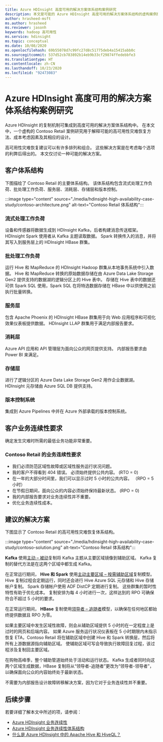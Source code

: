 ```yaml
---
title: Azure HDInsight 高度可用的解决方案体系结构案例研究
description: 本文是可能的 Azure HDInsight 高度可用的解决方案体系结构的虚构案例研究。
author: hrasheed-msft
ms.author: hrasheed
ms.reviewer: jasonh
keywords: hadoop 高可用性
ms.service: hdinsight
ms.topic: conceptual
ms.date: 10/08/2020
ms.openlocfilehash: 69b55078d7c99fc27d8c51775deb4a15415abb0c
ms.sourcegitcommit: 537d52cb783892b14eb9b33cf29874ffedebbfe3
ms.translationtype: HT
ms.contentlocale: zh-CN
ms.lasthandoff: 10/23/2020
ms.locfileid: "92473083"
---
```

# <a name="azure-hdinsight-highly-available-solution-architecture-case-study"></a>Azure HDInsight 高度可用的解决方案体系结构案例研究

Azure HDInsight 的复制机制可集成到高度可用的解决方案体系结构中。 在本文中，一个虚构的 Contoso Retail 案例研究用于解释可能的高可用性灾难恢复方法、成本考虑因素及其相应的设计。

高可用性灾难恢复建议可以有许多排列和组合。 这些解决方案是在考虑每个选项的利弊后得出的。 本文仅讨论一种可能的解决方案。

## <a name="customer-architecture"></a>客户体系结构

下图描绘了 Contoso Retail 的主要体系结构。 该体系结构包含流式处理工作负荷、批处理工作负荷、服务层、消耗层、存储层和版本控制。

:::image type="content" source="./media/hdinsight-high-availability-case-study/contoso-architecture.png" alt-text="Contoso Retail 体系结构":::

### <a name="streaming-workload"></a>流式处理工作负荷

设备和传感器将数据生成到 HDInsight Kafka，后者构建消息传送框架。 HDInsight Spark 使用者从 Kafka 主题读取数据。 Spark 转换传入的消息，并将其写入到服务层上的 HDInsight HBase 群集。

### <a name="batch-workload"></a>批处理工作负荷

运行 Hive 和 MapReduce 的 HDInsight Hadoop 群集从本地事务系统中引入数据。 Hive 和 MapReduce 转换的原始数据存储在由 Azure Data Lake Storage Gen2 提供支持的数据湖的逻辑分区上的 Hive 表中。 存储在 Hive 表中的数据还可供 Spark SQL 使用，Spark SQL 在将特选数据存储在 HBase 中以供使用之前执行批量转换。

### <a name="serving-layer"></a>服务层

包含 Apache Phoenix 的 HDInsight HBase 群集用于向 Web 应用程序和可视化效果仪表板提供数据。 HDInsight LLAP 群集用于满足内部报告要求。

### <a name="consumption-layer"></a>消耗层

Azure API 应用和 API 管理层为面向公众的网页提供支持。 内部报告要求由 Power BI 来满足。

### <a name="storage-layer"></a>存储层

进行了逻辑分区的 Azure Data Lake Storage Gen2 用作企业数据湖。 HDInsight 元存储由 Azure SQL DB 提供支持。

### <a name="version-control-system"></a>版本控制系统

集成到 Azure Pipelines 中并在 Azure 外部承载的版本控制系统。

## <a name="customer-business-continuity-requirements"></a>客户业务连续性要求

确定发生灾难时所需的最低业务功能非常重要。

### <a name="contoso-retails-business-continuity-requirements"></a>Contoso Retail 的业务连续性要求

* 我们必须防范区域性故障或区域性服务运行状况问题。
* 我的客户不得看到 404 错误。 必须始终提供公共内容。 (RTO = 0)  
* 在一年的大部分时间里，我们可以显示过时 5 小时的公共内容。 （RPO = 5 小时）
* 在节假日期间，面向公众的内容必须始终保持最新状态。 (RPO = 0)
* 我的内部报告要求对业务连续性并不重要。
* 优化业务连续性成本。

## <a name="proposed-solution"></a>建议的解决方案

下图显示了 Contoso Retail 的高可用性灾难恢复体系结构。

:::image type="content" source="./media/hdinsight-high-availability-case-study/contoso-solution.png" alt-text="Contoso Retail 体系结构":::

**Kafka** 使用[主动 – 被动](hdinsight-business-continuity-architecture.md#apache-kafka)复制将 Kafka 主题从主要区域镜像到辅助区域。 Kafka 复制的替代方法是在这两个区域中都生成 Kafka。

在正常运行期间， **Hive 和 Spark** 使用[主动主要区域 – 按需辅助区域](hdinsight-business-continuity-architecture.md#apache-spark)复制模型。 Hive 复制过程会定期运行，同时还会进行 Hive Azure SQL 元存储和 Hive 存储帐户复制。 Spark 存储帐户使用 ADF DistCP 定期进行复制。 这些群集的暂时性特性有助于优化成本。 复制安排为每 4 小时进行一次，这样达到的 RPO 可确保符合不超过 5 小时的要求。

在正常运行期间， **HBase** 复制使用[领导者 – 追随者](hdinsight-business-continuity-architecture.md#apache-hbase)模型，以确保在任何地区都始终提供数据且 RPO 为零。

如果主要区域中发生区域性故障，则会从辅助区域提供 5 小时的在一定程度上是过时的网页和后端内容。 如果 Azure 服务运行状况仪表板在 5 小时期限内未指示恢复 ETA，Contoso Retail 将在辅助区域中创建 Hive 和 Spark 转换层，然后将所有上游数据源指向辅助区域。 使辅助区域可写会导致执行故障回复过程，该过程涉及复制回主要区域。

在购物高峰季，整个辅助管道始终处于活动和运行状态。 Kafka 生成者同时向这两个区域生成数据，HBase 复制将从“领导者-追随者”更改为“领导者-领导者”，以确保面向公众的内容始终处于最新状态。

不需要为内部报告设计故障转移解决方案，因为它对于业务连续性并不重要。

## <a name="next-steps"></a>后续步骤

若要详细了解本文中所述的项，请参阅：

* [Azure HDInsight 业务连续性](./hdinsight-business-continuity.md)
* [Azure HDInsight 业务连续性体系结构](./hdinsight-business-continuity-architecture.md)
* [什么是 Azure HDInsight 中的 Apache Hive 和 HiveQL？](./hadoop/hdinsight-use-hive.md)